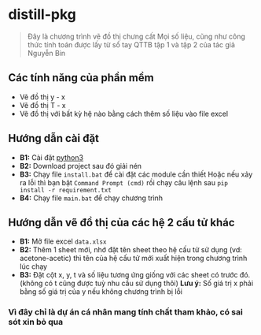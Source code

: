 # distill-pkg


>Đây là chương trình vẽ đồ thị chưng cất 
Mọi số liệu, cũng như công thức tính toán được lấy từ sổ tay QTTB tập 1 và tập 2 của tác giả Nguyễn Bin

## Các tính năng của phần mềm
- Vẽ đồ thị y - x
- Vẽ đồ thị T - x
- Vẽ đồ thị với bất kỳ hệ nào bằng cách thêm số liệu vào file excel

## Hướng dẫn cài đặt
- **B1:** Cài đặt <a href="https://www.python.org/downloads/" target="_blank">python3</a> 
- **B2:** Download project sau đó giải nén 
- **B3:** Chạy file `install.bat` để cài đặt các module cần thiết
Hoặc nếu xảy ra lỗi thì bạn bật `Command Prompt (cmd)` rồi chạy câu lệnh sau `pip install -r requirement.txt`
- **B4:** Chạy file `main.bat` để chạy chương trình

## Hướng dẫn vẽ đồ thị của các hệ 2 cấu tử khác
- **B1:** Mở file excel `data.xlsx`
- **B2:** Thêm 1 sheet mới, nhớ đặt tên sheet theo hệ cấu tử sử dụng (vd: acetone-acetic) thì tên của hệ cấu tử mới xuất hiện trong chương trình lúc chạy
- **B3:** Đặt cột x, y, t và số liệu tương ứng giống với các sheet có trước đó. (không có t cũng được tuỳ nhu cầu sử dụng thôi)
**Lưu ý:** Số giá trị x phải bằng số giá trị của y nếu không chương trình bị lỗi

### Vì đây chỉ là dự án cá nhân mang tính chất tham khảo, có sai sót xin bỏ qua
